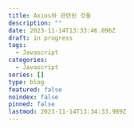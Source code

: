 ```yaml
---
title: Axios와 관련된 것들
description: ""
date: 2023-11-14T13:33:46.096Z
draft: in progress
tags:
  - Javascript
categories:
  - Javascript
series: []
type: blog
featured: false
noindex: false
pinned: false
lastmod: 2023-11-14T13:34:33.989Z
---
```


